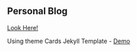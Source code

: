 ## Personal Blog

[Look Here!](http://dengshushan.com)

Using theme Cards Jekyll Template - [Demo](https://willianjusten.com.br/cards-jekyll-template)
